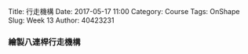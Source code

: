 Title: 行走機構 
Date: 2017-05-17 11:00
Category: Course
Tags: OnShape
Slug: Week 13
Author: 40423231

<h3>繪製八連桿行走機構</h3>
